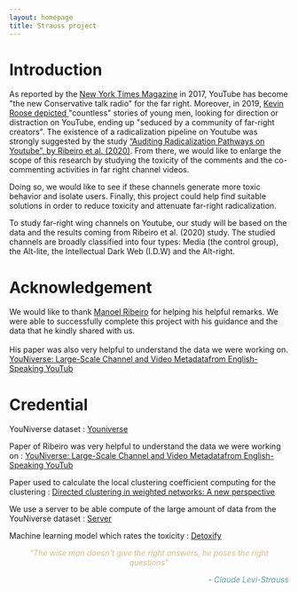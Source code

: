 ```yaml
---
layout: homepage
title: Strauss project
---
```


# Introduction

As reported by the [New York Times Magazine](https://www.nytimes.com/2017/08/03/magazine/for-the-new-far-right-youtube-has-become-the-new-talk-radio.htm) in 2017, YouTube has become "the new Conservative talk radio" for the far right. Moreover, in 2019, [Kevin Roose depicted ](https://www.nytimes.com/interactive/2019/06/08/technology/youtube-radical.html) "countless" stories of young men, looking for direction or distraction on YouTube, ending up "seduced by a community of far-right creators". The existence of a radicalization pipeline on Youtube was strongly suggested by the study [“Auditing Radicalization Pathways on Youtube”, by Ribeiro et al. (2020)](https://dlab.epfl.ch/people/west/pub/HortaRibeiro-Ottoni-West-Almeida-Meira_FAT-20.pdf). 
From there, we would like to enlarge the scope of this research by studying the toxicity of the comments and the co-commenting activities in far right channel videos. 

Doing so, we would like to see if these channels generate more toxic behavior and isolate users. Finally, this project could help find suitable solutions in order to reduce toxicity and attenuate far-right radicalization.

To study far-right wing channels on Youtube, our study will be based on the data and the results coming from Ribeiro et al. (2020) study. The studied channels are broadly classified into four types: Media (the control group), the Alt-lite, the Intellectual Dark Web (I.D.W) and the Alt-right. 

# Acknowledgement 

We would like to thank [Manoel Ribeiro](https://manoelhortaribeiro.github.io/) for helping  his helpful remarks. We were able to successfully complete this project with his guidance and the data that he kindly shared with us. <br>  
His paper was also very helpful to understand the data we were working on. 
[YouNiverse: Large-Scale Channel and Video Metadatafrom English-Speaking YouTub](https://ojs.aaai.org/index.php/ICWSM/article/view/18125/17928)

# Credential

YouNiverse dataset : [Youniverse](https://zenodo.org/record/4650046#.Y3eNQceZO3-)

Paper of Ribeiro was very helpful to understand the data we were working on : 
[YouNiverse: Large-Scale Channel and Video Metadatafrom English-Speaking YouTub](https://ojs.aaai.org/index.php/ICWSM/article/view/18125/17928)

Paper used to calculate the local clustering coefficient computing for the clustering : 
[Directed clustering in weighted networks: A new perspective](https://www.sciencedirect.com/science/article/abs/pii/S096007791730509X?via%3Dihub)

We use a server to be able compute of the large amount of data from the YouNiverse dataset : [Server](https://www.vultr.com/)

Machine learning model which rates the toxicity : [Detoxify](https://github.com/unitaryai/detoxify)

<p align="center" style="color :BurlyWood; ">
    <i>“The wise man doesn't give the right answers, he poses the right questions”<i>

<p align="right " style="color :cadetblue; ">
    - Claude Levi-Strauss
</p>

